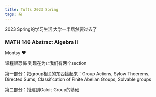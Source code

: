 ```yaml
---
title: Tufts 2023 Spring
tags: 杂
---
```


2023 Spring的学习生活 大学一半居然要过去了

<!--more-->

### MATH 146 Abstract Algebra II

Montsy ❤️

课程很恐怖 到现在为止我们有两个section

第一部分：把group相关的东西捡起来：Group Actions, Sylow Thoerems, Directed Sums, Classification of Finite Abelian Groups, Solvable groups

第二部分：搭建到Galois Group的基础
